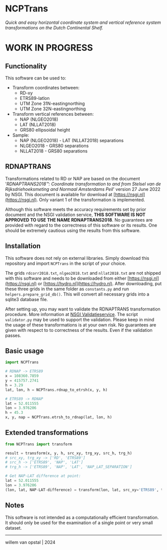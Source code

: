 # NCPTrans 
*Quick and easy horizontal coordinate system and vertical reference system transformations on the Dutch Continental Shelf.*

# WORK IN PROGRESS

## Functionality
This software can be used to:

 - Transform coordinates between:
	 - RD-xy
	 - ETRS89-latlon
	 - UTM Zone 31N-eastingnorthing
	 - UTM Zone 32N-eastingnorthing
 - Transform vertical references between:
	 - NAP (NLGEO2018)
	 - LAT (NLLAT2018)
	 - GRS80 ellipsoidal height
 - Sample:
	 - NAP (NLGEO2018) - LAT (NLLAT2018) separations
	 - NLGEO2018 - GRS80 separations
	 - NLLAT2018 - GRS80 separations

## RDNAPTRANS
Transformations related to RD or NAP are based on the document '*RDNAPTRANS2018™: Coordinate transformation to and from Stelsel van de Rijksdriehoeksmeting and Normaal Amsterdams Peil*' version 27 June 2022 by NSGI. This document is available for download at [https://nsgi.nl](https://nsgi.nl). Only variant 1 of the transformation is implemented.

Although this software meets the accuracy requirements set by prior document and the NSGI validation service, **THIS SOFTWARE IS NOT APPROVED TO USE THE NAME RDNAPTRANS2018**. No guarantees are provided with regard to the correctness of this software or its results. One should be extremely cautious using the results from this software.

## Installation
This software does not rely on external libraries. Simply download this repository and import `NCPTrans` in the script of your choice.

The grids `rdcorr2018.txt`, `nlgeo2018.txt` and `nllat2018.txt` are not shipped with this software and needs to be downloaded from either [https://nsgi.nl](https://nsgi.nl) or [https://hydro.nl](https://hydro.nl). After downloading, put these three grids in the same folder as `constants.py` and run `helpers.prepare_grid_db()`. This will convert all necessary grids into a sqlite3 database file.

After setting up, you may want to validate the RDNAPTRANS transformation procedure. More information at [NSGI Validatieservice](https://www.nsgi.nl/coordinatenstelsels-en-transformaties/tools/validatieservice). The script `validator.py` may be used to support the validation. Please keep in mind the usage of these transformations is at your own risk. No guarantees are given with respect to to correctness of the results. Even if the validation passes.

## Basic usage
```python
import NCPTrans

# RDNAP -> ETRS89
x = 108360.7859
y = 415757.2741
h = 3.29
lat, lon, h = NCPTrans.rdnap_to_etrsh(x, y, h)

# ETRS89 -> RDNAP
lat = 52.011555
lon = 3.976206
h = 45.3
x, y, nap = NCPTrans.etrsh_to_rdnap(lat, lon, h)
```

## Extended transformations
```python
from NCPTrans import transform

result = transform(x, y, h, src_xy, trg_xy, src_h, trg_h)
# src_xy, trg_xy -> ['RD', 'ETRS89']
# src_h -> ['ETRS89', 'NAP', 'LAT']
# trg_h -> ['ETRS89', 'NAP', 'LAT', 'NAP_LAT_SEPARATION']

# Get NAP-LAT difference at point:
lat = 52.011555
lon = 3.976206
(lon, lat, NAP-LAT-difference) = transform(lon, lat, src_xy='ETRS89', trg_h='NAP_LAT_SEPARATION')
```
## Notes
This software is not intended as a computationally efficient transformation. It should only be used for the examination of a single point or very small dataset.

---  

willem van opstal | 2024